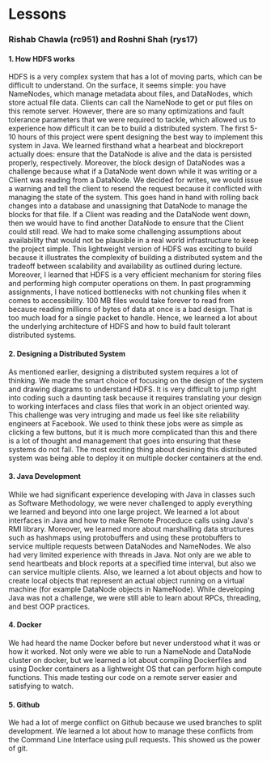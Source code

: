 # Lessons

### Rishab Chawla (rc951) and Roshni Shah (rys17)

#### 1. How HDFS works

HDFS is a very complex system that has a lot of moving parts, which can be difficult to understand. On the surface, it seems simple: you have NameNodes, which manage metadata about files, and DataNodes, which store actual file data. Clients can call the NameNode to get or put files on this remote server. However, there are so many optimizations and fault tolerance parameters that we were required to tackle, which allowed us to experience how difficult it can be to build a distributed system. The first 5-10 hours of this project were spent designing the best way to implement this system in Java. We learned firsthand what a hearbeat and blockreport actually does: ensure that the DataNode is alive and the data is persisted properly, respectively. Moreover, the block design of DataNodes was a challenge because what if a DataNode went down while it was writing or a Client was reading from a DataNode. We decided for writes, we would issue a warning and tell the client to resend the request because it conflicted with managing the state of the system. This goes hand in hand with rolling back changes into a database and unassigning that DataNode to manage the blocks for that file. If a Client was reading and the DataNode went down, then we would have to find another DataNode to ensure that the Client could still read. We had to make some challenging assumptions about availability that would not be plausible in a real world infrastructure to keep the project simple. This lightweight version of HDFS was exciting to build because it illustrates the complexity of building a distributed system and the tradeoff between scalability and availability as outlined during lecture. Moreover, I learned that HDFS is a very efficient mechanism for storing files and performing high computer operations on them. In past programming assignments, I have noticed bottlenecks with not chunking files when it comes to accessibility. 100 MB files would take forever to read from because reading millions of bytes of data at once is a bad design. That is too much load for a single packet to handle. Hence, we learned a lot about the underlying architecture of HDFS and how to build fault tolerant distributed systems.

#### 2. Designing a Distributed System

As mentioned earlier, designing a distributed system requires a lot of thinking. We made the smart choice of focusing on the design of the system and drawing diagrams to understand HDFS. It is very difficult to jump right into coding such a daunting task because it requires translating your design to working interfaces and class files that work in an object oriented way. This challenge was very intruging and made us feel like site reliability engineers at Facebook. We used to think these jobs were as simple as clicking a few buttons, but it is much more complicated than this and there is a lot of thought and management that goes into ensuring that these systems do not fail. The most exciting thing about desining this distributed system was being able to deploy it on multiple docker containers at the end.

#### 3. Java Development

While we had significant experience developing with Java in classes such as Software Methodology, we were never challenged to apply everything we learned and beyond into one large project. We learned a lot about interfaces in Java and how to make Remote Proceduce calls using Java's RMI library. Moreover, we learned more about marshalling data structures such as hashmaps using protobuffers and using these protobuffers to service multiple requests between DataNodes and NameNodes. We also had very limited experience with threads in Java. Not only are we able to send heartbeats and block reports at a specified time interval, but also we can service multiple clients. Also, we learned a lot about objects and how to create local objects that represent an actual object running on a virtual machine (for example DataNode objects in NameNode). While developing Java was not a challenge, we were still able to learn about RPCs, threading, and best OOP practices.

#### 4. Docker

We had heard the name Docker before but never understood what it was or how it worked. Not only were we able to run a NameNode and DataNode cluster on docker, but we learned a lot about compiling Dockerfiles and using Docker containers as a lightweight OS that can perform high compute functions. This made testing our code on a remote server easier and satisfying to watch.

#### 5. Github

We had a lot of merge conflict on Github because we used branches to split development. We learned a lot about how to manage these conflicts from the Command Line Interface using pull requests. This showed us the power of git.
